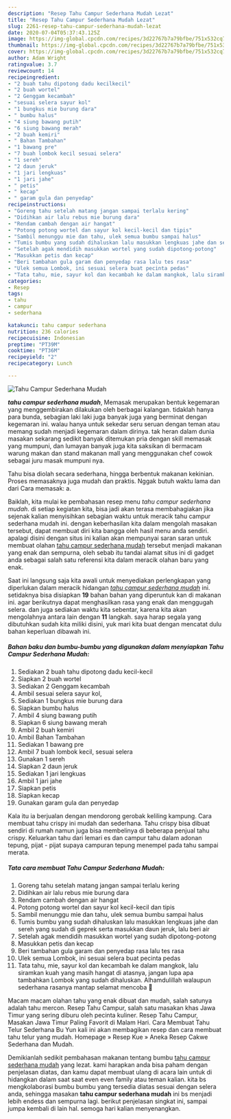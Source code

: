 ```yaml
---
description: "Resep Tahu Campur Sederhana Mudah Lezat"
title: "Resep Tahu Campur Sederhana Mudah Lezat"
slug: 2261-resep-tahu-campur-sederhana-mudah-lezat
date: 2020-07-04T05:37:43.125Z
image: https://img-global.cpcdn.com/recipes/3d22767b7a79bfbe/751x532cq70/tahu-campur-sederhana-mudah-foto-resep-utama.jpg
thumbnail: https://img-global.cpcdn.com/recipes/3d22767b7a79bfbe/751x532cq70/tahu-campur-sederhana-mudah-foto-resep-utama.jpg
cover: https://img-global.cpcdn.com/recipes/3d22767b7a79bfbe/751x532cq70/tahu-campur-sederhana-mudah-foto-resep-utama.jpg
author: Adam Wright
ratingvalue: 3.7
reviewcount: 14
recipeingredient:
- "2 buah tahu dipotong dadu kecilkecil"
- "2 buah wortel"
- "2 Genggam kecambah"
- "sesuai selera sayur kol"
- "1 bungkus mie burung dara"
- " bumbu halus"
- "4 siung bawang putih"
- "6 siung bawang merah"
- "2 buah kemiri"
- " Bahan Tambahan"
- "1 bawang pre"
- "7 buah lombok kecil sesuai selera"
- "1 sereh"
- "2 daun jeruk"
- "1 jari lengkuas"
- "1 jari jahe"
- " petis"
- " kecap"
- " garam gula dan penyedap"
recipeinstructions:
- "Goreng tahu setelah matang jangan sampai terlalu kering"
- "Didihkan air lalu rebus mie burung dara"
- "Rendam cambah dengan air hangat"
- "Potong potong wortel dan sayur kol kecil-kecil dan tipis"
- "Sambil menunggu mie dan tahu, ulek semua bumbu sampai halus"
- "Tumis bumbu yang sudah dihaluskan lalu masukkan lengkuas jahe dan sereh yang sudah di geprek serta masukkan daun jeruk, lalu beri air"
- "Setelah agak mendidih masukkan wortel yang sudah dipotong-potong"
- "Masukkan petis dan kecap"
- "Beri tambahan gula garam dan penyedap rasa lalu tes rasa"
- "Ulek semua Lombok, ini sesuai selera buat pecinta pedas"
- "Tata tahu, mie, sayur kol dan kecambah ke dalam mangkok, lalu siramkan kuah yang masih hangat di atasnya, jangan lupa apa tambahkan Lombok yang sudah dihaluskan. Alhamdulillah walaupun sederhana rasanya mantap selamat mencoba 🤗"
categories:
- Resep
tags:
- tahu
- campur
- sederhana

katakunci: tahu campur sederhana 
nutrition: 236 calories
recipecuisine: Indonesian
preptime: "PT39M"
cooktime: "PT36M"
recipeyield: "2"
recipecategory: Lunch

---
```



![Tahu Campur Sederhana Mudah](https://img-global.cpcdn.com/recipes/3d22767b7a79bfbe/751x532cq70/tahu-campur-sederhana-mudah-foto-resep-utama.jpg)

<b><i>tahu campur sederhana mudah</i></b>, Memasak merupakan bentuk kegemaran yang menggembirakan dilakukan oleh berbagai kalangan. tidaklah hanya para bunda, sebagian laki laki juga banyak juga yang berminat dengan kegemaran ini. walau hanya untuk sekedar seru seruan dengan teman atau memang sudah menjadi kegemaran dalam dirinya. tak heran dalam dunia masakan sekarang sedikit banyak ditemukan pria dengan skill memasak yang mumpuni, dan lumayan banyak juga kita saksikan di bermacam warung makan dan stand makanan mall yang menggunakan chef cowok sebagai juru masak mumpuni nya.

Tahu bisa diolah secara sederhana, hingga berbentuk makanan kekinian. Proses memasaknya juga mudah dan praktis. Nggak butuh waktu lama dan dari Cara memasak: a.

Baiklah, kita mulai ke pembahasan resep menu <i>tahu campur sederhana mudah</i>. di setiap kegiatan kita, bisa jadi akan terasa membahagiakan jika sejenak kalian menyisihkan sebagian waktu untuk meracik tahu campur sederhana mudah ini. dengan keberhasilan kita dalam mengolah masakan tersebut, dapat membuat diri kita bangga oleh hasil menu anda sendiri. apalagi disini dengan situs ini kalian akan mempunyai saran saran untuk membuat olahan <u>tahu campur sederhana mudah</u> tersebut menjadi makanan yang enak dan sempurna, oleh sebab itu tandai alamat situs ini di gadget anda sebagai salah satu referensi kita dalam meracik olahan baru yang enak.


Saat ini langsung saja kita awali untuk menyediakan perlengkapan yang diperlukan dalam meracik hidangan <u><i>tahu campur sederhana mudah</i></u> ini. setidaknya bisa disiapkan <b>19</b> bahan bahan yang diperuntuk kan di makanan ini. agar berikutnya dapat menghasilkan rasa yang enak dan menggugah selera. dan juga sediakan waktu kita sebentar, karena kita akan mengolahnya antara lain dengan <b>11</b> langkah. saya harap segala yang dibutuhkan sudah kita miliki disini, yuk mari kita buat dengan mencatat dulu bahan keperluan dibawah ini.

<!--inarticleads1-->

##### Bahan baku dan bumbu-bumbu yang digunakan dalam menyiapkan Tahu Campur Sederhana Mudah:

1. Sediakan 2 buah tahu dipotong dadu kecil-kecil
1. Siapkan 2 buah wortel
1. Sediakan 2 Genggam kecambah
1. Ambil sesuai selera sayur kol,
1. Sediakan 1 bungkus mie burung dara
1. Siapkan  bumbu halus
1. Ambil 4 siung bawang putih
1. Siapkan 6 siung bawang merah
1. Ambil 2 buah kemiri
1. Ambil  Bahan Tambahan
1. Sediakan 1 bawang pre
1. Ambil 7 buah lombok kecil, sesuai selera
1. Gunakan 1 sereh
1. Siapkan 2 daun jeruk
1. Sediakan 1 jari lengkuas
1. Ambil 1 jari jahe
1. Siapkan  petis
1. Siapkan  kecap
1. Gunakan  garam gula dan penyedap


Kala itu ia berjualan dengan mendorong gerobak keliling kampung. Cara membuat tahu crispy ini mudah dan sederhana. Tahu crispy bisa dibuat sendiri di rumah namun juga bisa membelinya di beberapa penjual tahu crispy. Keluarkan tahu dari lemari es dan campur tahu dalam adonan tepung, pijat - pijat supaya campuran tepung menempel pada tahu sampai merata. 

<!--inarticleads2-->

##### Tata cara membuat Tahu Campur Sederhana Mudah:

1. Goreng tahu setelah matang jangan sampai terlalu kering
1. Didihkan air lalu rebus mie burung dara
1. Rendam cambah dengan air hangat
1. Potong potong wortel dan sayur kol kecil-kecil dan tipis
1. Sambil menunggu mie dan tahu, ulek semua bumbu sampai halus
1. Tumis bumbu yang sudah dihaluskan lalu masukkan lengkuas jahe dan sereh yang sudah di geprek serta masukkan daun jeruk, lalu beri air
1. Setelah agak mendidih masukkan wortel yang sudah dipotong-potong
1. Masukkan petis dan kecap
1. Beri tambahan gula garam dan penyedap rasa lalu tes rasa
1. Ulek semua Lombok, ini sesuai selera buat pecinta pedas
1. Tata tahu, mie, sayur kol dan kecambah ke dalam mangkok, lalu siramkan kuah yang masih hangat di atasnya, jangan lupa apa tambahkan Lombok yang sudah dihaluskan. Alhamdulillah walaupun sederhana rasanya mantap selamat mencoba 🤗


Macam macam olahan tahu yang enak dibuat dan mudah, salah satunya adalah tahu mercon. Resep Tahu Campur, salah satu masakan khas Jawa Timur yang sering diburu oleh pecinta kuliner. Resep Tahu Campur, Masakan Jawa Timur Paling Favorit di Malam Hari. Cara Membuat Tahu Telur Sederhana Bu Yun kali ini akan membagikan resep dan cara membuat tahu telur yang mudah. Homepage » Resep Kue » Aneka Resep Cakwe Sederhana dan Mudah. 

Demikianlah sedikit pembahasan makanan tentang bumbu <u>tahu campur sederhana mudah</u> yang lezat. kami harapkan anda bisa paham dengan penjelasan diatas, dan kamu dapat membuat ulang di acara lain untuk di hidangkan dalam saat saat even even family atau teman kalian. kita bs mengkolaborasi bumbu bumbu yang tersedia diatas sesuai dengan selera anda, sehingga masakan <b>tahu campur sederhana mudah</b> ini bs menjadi lebih endess dan sempurna lagi. berikut penjelasan singkat ini, sampai jumpa kembali di lain hal. semoga hari kalian menyenangkan.
